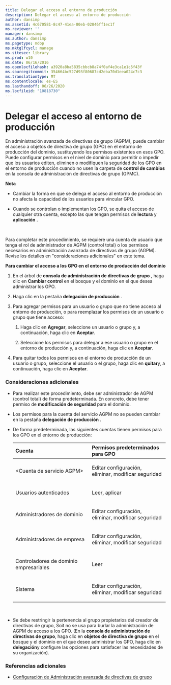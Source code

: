 ```yaml
---
title: Delegar el acceso al entorno de producción
description: Delegar el acceso al entorno de producción
author: dansimp
ms.assetid: 4c670581-8c47-41ea-80eb-02846ff1ec1f
ms.reviewer: ''
manager: dansimp
ms.author: dansimp
ms.pagetype: mdop
ms.mktglfcycl: manage
ms.sitesec: library
ms.prod: w10
ms.date: 06/16/2016
ms.openlocfilehash: a3920a8ba5835cbbcb8a74f0af4e3ca1e1c5f43f
ms.sourcegitcommit: 354664bc527d93f80687cd2eba70d1eea024c7c3
ms.translationtype: MT
ms.contentlocale: es-ES
ms.lasthandoff: 06/26/2020
ms.locfileid: "10818730"
---
```

# Delegar el acceso al entorno de producción


En administración avanzada de directivas de grupo (AGPM), puede cambiar el acceso a objetos de directiva de grupo (GPO) en el entorno de producción del dominio, sustituyendo los permisos existentes en esos GPO. Puede configurar permisos en el nivel de dominio para permitir o impedir que los usuarios editen, eliminen o modifiquen la seguridad de los GPO en el entorno de producción cuando no usen la carpeta de **control de cambios** en la consola de administración de directivas de grupo (GPMC).

**Nota**  
-   Cambiar la forma en que se delega el acceso al entorno de producción no afecta la capacidad de los usuarios para vincular GPO.

-   Cuando se controlan o implementan los GPO, se quita el acceso de cualquier otra cuenta, excepto las que tengan permisos de **lectura** y **aplicación** .

 

Para completar este procedimiento, se requiere una cuenta de usuario que tenga el rol de administrador de AGPM (control total) o los permisos necesarios en administración avanzada de directivas de grupo (AGPM). Revise los detalles en "consideraciones adicionales" en este tema.

**Para cambiar el acceso a los GPO en el entorno de producción del dominio**

1.  En el árbol de **consola de administración de directivas de grupo** , haga clic en **Cambiar control** en el bosque y el dominio en el que desea administrar los GPO.

2.  Haga clic en la pestaña **delegación de producción** .

3.  Para agregar permisos para un usuario o grupo que no tiene acceso al entorno de producción, o para reemplazar los permisos de un usuario o grupo que tiene acceso:

    1.  Haga clic en **Agregar**, seleccione un usuario o grupo y, a continuación, haga clic en **Aceptar**.

    2.  Seleccione los permisos para delegar a ese usuario o grupo en el entorno de producción y, a continuación, haga clic en **Aceptar**.

4.  Para quitar todos los permisos en el entorno de producción de un usuario o grupo, seleccione el usuario o el grupo, haga clic en **quitar**y, a continuación, haga clic en **Aceptar**.

### Consideraciones adicionales

-   Para realizar este procedimiento, debe ser administrador de AGPM (control total) de forma predeterminada. En concreto, debe tener permiso de **modificación de seguridad** para el dominio.

-   Los permisos para la cuenta del servicio AGPM no se pueden cambiar en la pestaña **delegación de producción** .

-   De forma predeterminada, las siguientes cuentas tienen permisos para los GPO en el entorno de producción:

    <table>
    <colgroup>
    <col width="50%" />
    <col width="50%" />
    </colgroup>
    <thead>
    <tr class="header">
    <th align="left">Cuenta</th>
    <th align="left">Permisos predeterminados para GPO</th>
    </tr>
    </thead>
    <tbody>
    <tr class="odd">
    <td align="left"><p>&lt;Cuenta de servicio AGPM&gt;</p></td>
    <td align="left"><p>Editar configuración, eliminar, modificar seguridad</p></td>
    </tr>
    <tr class="even">
    <td align="left"><p>Usuarios autenticados</p></td>
    <td align="left"><p>Leer, aplicar</p></td>
    </tr>
    <tr class="odd">
    <td align="left"><p>Administradores de dominio</p></td>
    <td align="left"><p>Editar configuración, eliminar, modificar seguridad</p></td>
    </tr>
    <tr class="even">
    <td align="left"><p>Administradores de empresa</p></td>
    <td align="left"><p>Editar configuración, eliminar, modificar seguridad</p></td>
    </tr>
    <tr class="odd">
    <td align="left"><p>Controladores de dominio empresariales</p></td>
    <td align="left"><p>Leer</p></td>
    </tr>
    <tr class="even">
    <td align="left"><p>Sistema</p></td>
    <td align="left"><p>Editar configuración, eliminar, modificar seguridad</p></td>
    </tr>
    </tbody>
    </table>

     

-   Se debe restringir la pertenencia al grupo propietarios del creador de directivas de grupo, Soit no se usa para burlar la administración de AGPM de acceso a los GPO. (En la **consola de administración de directivas de grupo**, haga clic en **objetos de directiva de grupo** en el bosque y el dominio en el que desee administrar los GPO, haga clic en **delegación**y configure las opciones para satisfacer las necesidades de su organización).

### Referencias adicionales

-   [Configuración de Administración avanzada de directivas de grupo](configuring-advanced-group-policy-management-agpm40.md)

 

 






